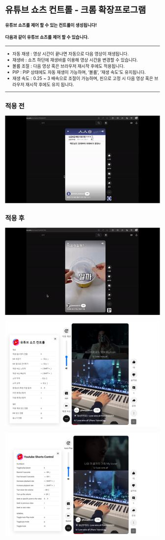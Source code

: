 # 유튜브 쇼츠 컨트롤 - 크롬 확장프로그램

#### 유튜브 쇼츠를 제어 할 수 있는 컨트롤이 생성됩니다!
#### 다음과 같이 유튜브 쇼츠를 제어 할 수 있습니다.

---

- 자동 재생 : 영상 시간이 끝나면 자동으로 다음 영상이 재생됩니다.
- 재생바 :  쇼츠 하단에 재생바를 이용해 영상 시간을 변경할 수 있습니다.
- 볼륨 조절 : 다음 영상 혹은 브라우저 재시작 후에도 적용됩니다.
- PIP : PIP 상태에도 자동 재생이 가능하며, ‘볼륨’, ‘재생 속도’도 유지됩니다.
- 재생 속도 : 0.25 ~ 3 배속으로 조절이 가능하며, 핀으로 고정 시 다음 영상 혹은 브라우저 재시작 후에도 유지 됩니다.
---

## 적용 전
<img src="docs/images/before.gif" alt="적용전">

## 적용 후
<img src="docs/images/after.gif" alt="적용후">
<br><br>
<img src="docs/images/kor.png" alt="적용후2">
<br><br>
<img src="docs/images/eng.png" alt="적용후1">

